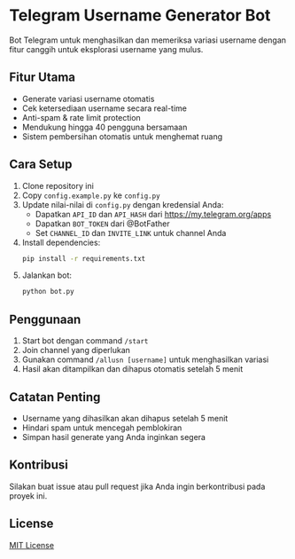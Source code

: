 # Telegram Username Generator Bot

Bot Telegram untuk menghasilkan dan memeriksa variasi username dengan fitur canggih untuk eksplorasi username yang mulus.

## Fitur Utama

- Generate variasi username otomatis
- Cek ketersediaan username secara real-time
- Anti-spam & rate limit protection
- Mendukung hingga 40 pengguna bersamaan
- Sistem pembersihan otomatis untuk menghemat ruang

## Cara Setup

1. Clone repository ini
2. Copy `config.example.py` ke `config.py`
3. Update nilai-nilai di `config.py` dengan kredensial Anda:
   - Dapatkan `API_ID` dan `API_HASH` dari https://my.telegram.org/apps
   - Dapatkan `BOT_TOKEN` dari @BotFather
   - Set `CHANNEL_ID` dan `INVITE_LINK` untuk channel Anda
4. Install dependencies:
   ```bash
   pip install -r requirements.txt
   ```
5. Jalankan bot:
   ```bash
   python bot.py
   ```

## Penggunaan

1. Start bot dengan command `/start`
2. Join channel yang diperlukan
3. Gunakan command `/allusn [username]` untuk menghasilkan variasi
4. Hasil akan ditampilkan dan dihapus otomatis setelah 5 menit

## Catatan Penting

- Username yang dihasilkan akan dihapus setelah 5 menit
- Hindari spam untuk mencegah pemblokiran
- Simpan hasil generate yang Anda inginkan segera

## Kontribusi

Silakan buat issue atau pull request jika Anda ingin berkontribusi pada proyek ini.

## License

[MIT License](LICENSE)
